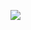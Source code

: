 [![](https://jitpack.io/v/osawant023/SegmentSeekBarView.svg)](https://jitpack.io/#osawant023/SegmentSeekBarView)
